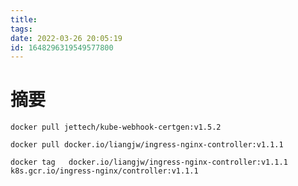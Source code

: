 ```yaml
---
title: 
tags: 
date: 2022-03-26 20:05:19
id: 1648296319549577800
---
```

# 摘要





```
docker pull jettech/kube-webhook-certgen:v1.5.2
```









```
docker pull docker.io/liangjw/ingress-nginx-controller:v1.1.1 

docker tag   docker.io/liangjw/ingress-nginx-controller:v1.1.1 k8s.gcr.io/ingress-nginx/controller:v1.1.1
```

















